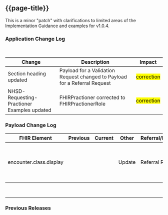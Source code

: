 ## {{page-title}}
This is a minor "patch" with clarifications to limited areas of the Implementation Guidance and examples for v1.0.4.

### Application Change Log


<br>


| Change                                    | Description                                     | Impact                                                                  | 
|-------------------------------------------|-------------------------------------------------|-------------------------------------------------------------------------|
| Section heading updated  | Payload for a Validation Request changed to Payload for a Referral Request |  <mark style="background-color: Yellow">correction</mark>  |
|NHSD-Requesting-Practioner Examples updated  | FHIRPractioner corrected to FHIRPractionerRole  |  <mark style="background-color: Yellow">correction</mark>  |



### Payload Change Log


| FHIR Element                                         | Previous | Current    | Other   | Referral/Booking | Rationale                                                                                       |  Impact  |
|------------------------------------------------------|----------|------------|---------|------------------|-------------------------------------------------------------------------------------------------|----------|
| encounter.class.display  |          |            | Update        | Referral Request         |encounter.class.display value corrected from "Emergency" to "emergency" in Implementation Guidance   |   <mark style="background-color: Yellow">correction</mark>  |   

<br>
<hr>

### Previous Releases